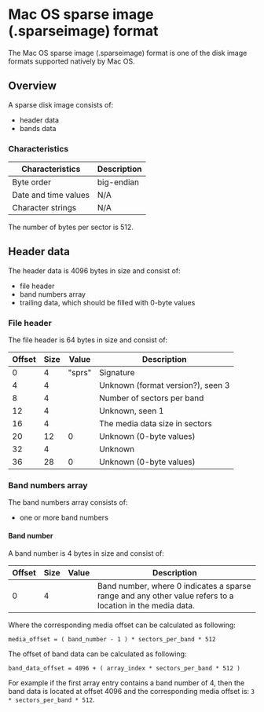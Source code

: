 # Mac OS sparse image (.sparseimage) format

The Mac OS sparse image (.sparseimage) format is one of the disk image formats
supported natively by Mac OS.

## Overview

A sparse disk image consists of:

* header data
* bands data

### Characteristics

| Characteristics | Description
| --- | ---
| Byte order | big-endian
| Date and time values | N/A
| Character strings | N/A

The number of bytes per sector is 512.

## Header data

The header data is 4096 bytes in size and consist of:

* file header
* band numbers array
* trailing data, which should be filled with 0-byte values

### File header

The file header is 64 bytes in size and consist of:

| Offset | Size | Value | Description
| --- | --- | --- | ---
| 0 | 4 | "sprs" | Signature
| 4 | 4 | | Unknown (format version?), seen 3
| 8 | 4 | | Number of sectors per band
| 12 | 4 | | Unknown, seen 1
| 16 | 4 | | The media data size in sectors
| 20 | 12 | 0 | Unknown (0-byte values)
| 32 | 4 | | Unknown
| 36 | 28 | 0 | Unknown (0-byte values)

### Band numbers array

The band numbers array consists of:

* one or more band numbers

#### Band number

A band number is 4 bytes in size and consist of:

| Offset | Size | Value | Description
| --- | --- | --- | ---
| 0 | 4 | | Band number, where 0 indicates a sparse range and any other value refers to a location in the media data.

Where the corresponding media offset can be calculated as following:

```
media_offset = ( band_number - 1 ) * sectors_per_band * 512
```

The offset of band data can be calculated as following:

```
band_data_offset = 4096 + ( array_index * sectors_per_band * 512 )
```

For example if the first array entry contains a band number of 4, then the
band data is located at offset 4096 and the corresponding media offset is:
`3 * sectors_per_band * 512`.
